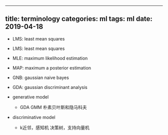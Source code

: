 ---
 title: terminology
 categories: ml
 tags: ml
 date: 2019-04-18
 ---

- LMS: least mean squares
- LMS: least mean squares
- MLE: maximum likelihood estimation
- MAP: maximum a posterior estimation
- GNB: gaussian naive bayes
- GDA: gaussian discriminant analysis

- generative model
    - GDA GMM 朴素贝叶斯和隐马科夫
- discriminative model
    - k近邻，感知机 决策树，支持向量机
